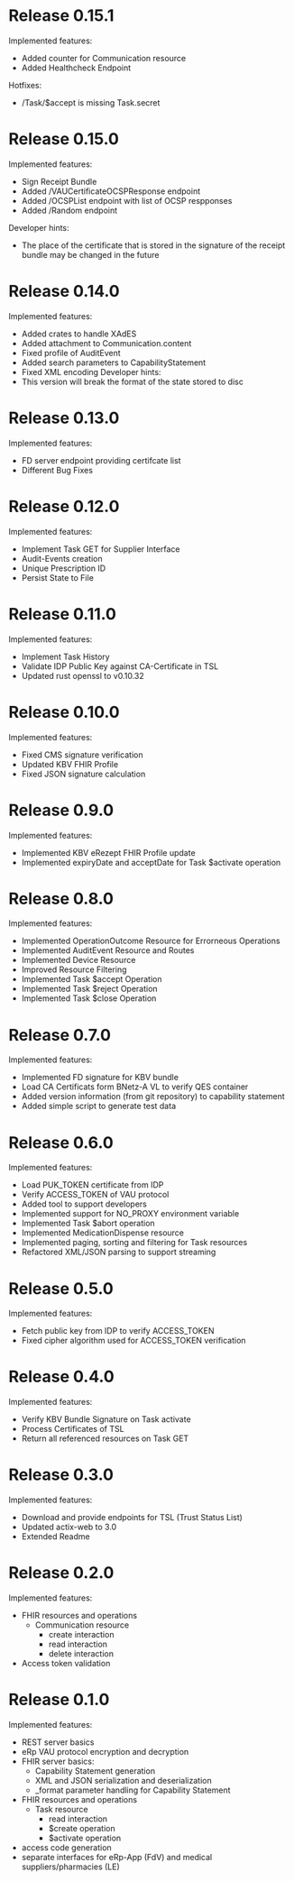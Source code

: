 # Release 0.15.1
Implemented features:
- Added counter for Communication resource
- Added Healthcheck Endpoint

Hotfixes:
- /Task/$accept is missing Task.secret


# Release 0.15.0
Implemented features:
- Sign Receipt Bundle
- Added /VAUCertificateOCSPResponse endpoint
- Added /OCSPList endpoint with list of OCSP respponses
- Added /Random endpoint

Developer hints:
- The place of the certificate that is stored in the signature of the receipt bundle may be changed in the future


# Release 0.14.0
Implemented features:
- Added crates to handle XAdES
- Added attachment to Communication.content
- Fixed profile of AuditEvent
- Added search parameters to CapabilityStatement
- Fixed XML encoding
Developer hints:
- This version will break the format of the state stored to disc

# Release 0.13.0
Implemented features:
* FD server endpoint providing certifcate list
* Different Bug Fixes

# Release 0.12.0
Implemented features:
* Implement Task GET for Supplier Interface
* Audit-Events creation
* Unique Prescription ID
* Persist State to File

# Release 0.11.0
Implemented features:
* Implement Task History
* Validate IDP Public Key against CA-Certificate in TSL
* Updated rust openssl to v0.10.32

# Release 0.10.0
Implemented features:
* Fixed CMS signature verification
* Updated KBV FHIR Profile
* Fixed JSON signature calculation

# Release 0.9.0
Implemented features:
* Implemented KBV eRezept FHIR Profile update
* Implemented expiryDate and acceptDate for Task $activate operation

# Release 0.8.0
Implemented features:
* Implemented OperationOutcome Resource for Errorneous Operations
* Implemented AuditEvent Resource and Routes
* Implemented Device Resource
* Improved Resource Filtering
* Implemented Task $accept Operation
* Implemented Task $reject Operation
* Implemented Task $close Operation

# Release 0.7.0
Implemented features:
* Implemented FD signature for KBV bundle
* Load CA Certificats form BNetz-A VL to verify QES container
* Added version information (from git repository) to capability statement
* Added simple script to generate test data

# Release 0.6.0
Implemented features:
* Load PUK_TOKEN certificate from IDP
* Verify ACCESS_TOKEN of VAU protocol
* Added tool to support developers
* Implemented support for NO_PROXY environment variable
* Implemented Task $abort operation
* Implemented MedicationDispense resource
* Implemented paging, sorting and filtering for Task resources
* Refactored XML/JSON parsing to support streaming

# Release 0.5.0
Implemented features:
* Fetch public key from IDP to verify ACCESS_TOKEN
* Fixed cipher algorithm used for ACCESS_TOKEN verification

# Release 0.4.0
Implemented features:
* Verify KBV Bundle Signature on Task activate
* Process Certificates of TSL
* Return all referenced resources on Task GET

# Release 0.3.0
Implemented features:
* Download and provide endpoints for TSL (Trust Status List)
* Updated actix-web to 3.0
* Extended Readme

# Release 0.2.0
Implemented features:
* FHIR resources and operations
  * Communication resource
    * create interaction
    * read interaction
    * delete interaction
* Access token validation

# Release 0.1.0
Implemented features:
* REST server basics
* eRp VAU protocol encryption and decryption
* FHIR server basics:
  * Capability Statement generation
  * XML and JSON serialization and deserialization
  * _format parameter handling for Capability Statement
* FHIR resources and operations
  * Task resource
    * read interaction
    * $create operation
    * $activate operation
* access code generation
* separate interfaces for eRp-App (FdV) and medical suppliers/pharmacies (LE)

